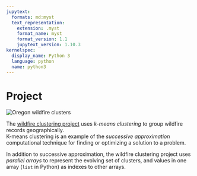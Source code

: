 ```yaml
---
jupytext:
  formats: md:myst
  text_representation:
    extension: .myst
    format_name: myst
    format_version: 1.1
    jupytext_version: 1.10.3
kernelspec:
  display_name: Python 3
  language: python
  name: python3
---
```

# Project

![Oregon wildfire clusters](img/screenshot.jpg)

The [wildfire clustering project](
https://github.com/UO-CS210/wildfire)
uses _k-means clustering_ to group wildfire records geographically.  
K-means clustering is an example of the _successive approximation_
computational technique for finding or optimizing a solution to a 
problem. 

In addition to successive approximation, the wildfire clustering 
project uses _parallel arrays_ to represent the evolving set of 
clusters, and values in one array (`list` in Python) as indexes to 
other arrays.  


